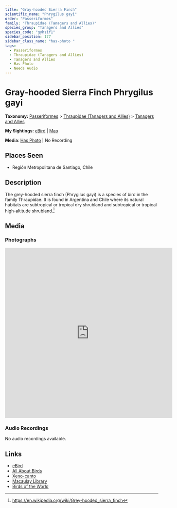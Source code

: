 ```yaml
---
title: "Gray-hooded Sierra Finch"
scientific_name: "Phrygilus gayi"
order: "Passeriformes"
family: "Thraupidae (Tanagers and Allies)"
species_group: "Tanagers and Allies"
species_code: "gyhsif1"
sidebar_position: 177
sidebar_class_name: "has-photo "
tags: 
  - Passeriformes
  - Thraupidae (Tanagers and Allies)
  - Tanagers and Allies
  - Has Photo
  - Needs Audio
---
```


# Gray-hooded Sierra Finch <span className='sci_name'>Phrygilus gayi</span>

**Taxonomy:** [Passeriformes](/tags/passeriformes) > [Thraupidae (Tanagers and Allies)](/tags/thraupidae-tanagers-and-allies) > [Tanagers and Allies](/tags/tanagers-and-allies)

**My Sightings:** [eBird](https://ebird.org/lifelist?r=world&time=life&spp=gyhsif1) | [Map](/map?species_code=gyhsif1)

**Media**: [Has Photo](https://media.ebird.org/catalog?userId=USER4436073&taxonCode=gyhsif1&mediaType=photo&view=grid) | No Recording

## Places Seen

* Región Metropolitana de Santiago, Chile

## Description
The grey-hooded sierra finch (Phrygilus gayi) is a species of bird in the family Thraupidae.
It is found in Argentina and Chile where its natural habitats are subtropical or tropical dry shrubland and subtropical or tropical high-altitude shrubland.[^1]

[^1]: https://en.wikipedia.org/wiki/Grey-hooded_sierra_finch

## Media
### Photographs
<iframe src="https://macaulaylibrary.org/asset/625246796/embed" width="550" height="560" frameborder="0" allowfullscreen></iframe>

### Audio Recordings
No audio recordings available.

## Links
* [eBird](https://ebird.org/species/gyhsif1) 
* [All About Birds](https://www.allaboutbirds.org/guide/gyhsif1) 
* [Xeno-canto](https://www.xeno-canto.org/species/phrygilus-gayi) 
* [Macaulay Library](https://search.macaulaylibrary.org/catalog?taxonCode=gyhsif1&sort=rating_rank_desc)
* [Birds of the World](https://birdsoftheworld.org/bow/species/gyhsif1)
